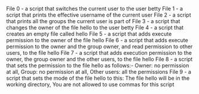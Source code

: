 File 0 - a script that switches the current user to the user betty
File 1 - a script that prints the effective username of the current user
File 2 - a script that prints all the groups the current user is part of
File 3 - a script that changes the owner of the file hello to the user betty
File 4 - a script that creates an empty file called hello
File 5 - a script that adds execute permission to the owner of the file hello
File 6 - a script that adds execute permission to the owner and the group owner, and read permission to other users, to the file hello
File 7 - a script that adds execution permission to the owner, the group owner and the other users, to the file hello
File 8 - a script that sets the permission to the file hello as follows:- Owner: no permission at all, Group: no permission at all, Other users: all the permissions
File 9 - a script that sets the mode of the file hello to this: The file hello will be in the working directory, You are not allowed to use commas for this script
